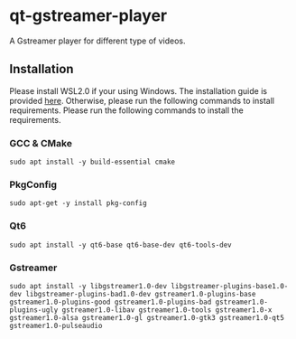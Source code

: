# qt-gstreamer-player
A Gstreamer player for different type of videos.

## Installation
Please install WSL2.0 if your using Windows. The installation guide is provided [here](https://learn.microsoft.com/en-us/windows/wsl/install).
Otherwise, please run the following commands to install requirements.
Please run the following commands to install the requirements.

### GCC & CMake
``` shell
sudo apt install -y build-essential cmake
```

### PkgConfig
``` shell
sudo apt-get -y install pkg-config 
```

### Qt6
``` shell
sudo apt install -y qt6-base qt6-base-dev qt6-tools-dev
```

### Gstreamer
``` shell
sudo apt install -y libgstreamer1.0-dev libgstreamer-plugins-base1.0-dev libgstreamer-plugins-bad1.0-dev gstreamer1.0-plugins-base gstreamer1.0-plugins-good gstreamer1.0-plugins-bad gstreamer1.0-plugins-ugly gstreamer1.0-libav gstreamer1.0-tools gstreamer1.0-x gstreamer1.0-alsa gstreamer1.0-gl gstreamer1.0-gtk3 gstreamer1.0-qt5 gstreamer1.0-pulseaudio
```


